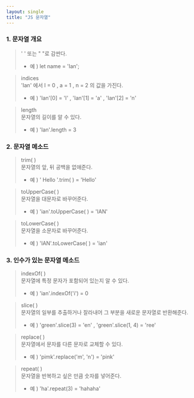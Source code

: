 ```yaml
---
layout: single
title: "JS 문자열"
---
```


### 1. 문자열 개요
> ' ' 또는 " "로 감싼다.   
> - 예 ) let name = 'Ian';    

> indices  
> 'Ian' 에서 I = 0 , a = 1 , n = 2 의 값을 가진다.
> - 예 ) 'Ian'[0] = 'I' , 'Ian'[1] = 'a' , 'Ian'[2] = 'n'      

> length   
> 문자열의 길이를 알 수 있다.
> - 예 ) 'Ian'.length = 3

### 2. 문자열 메소드
> trim( )   
> 문자열의 앞, 뒤 공백을 없애준다.
> - 예 ) '   Hello  '.trim( ) = 'Hello'

> toUpperCase( )   
> 문자열을 대문자로 바꾸어준다.
> - 예 ) 'ian'.toUpperCase( ) = 'IAN'   

> toLowerCase( )   
> 문자열을 소문자로 바꾸어준다.
> - 예 ) 'IAN'.toLowerCase( ) = 'ian'

### 3. 인수가 있는 문자열 메소드
> indexOf( )   
> 문자열에 특정 문자가 포함되어 있는지 알 수 있다.
> - 예 ) 'ian'.indexOf('i') = 0

> slice( )   
> 문자열의 일부를 추출하거나 잘라내어 그 부분을 새로운 문자열로 반환해준다.
> - 예 ) 'green'.slice(3) = 'en' , 'green'.slice(1, 4) = 'ree'

> replace( )   
> 문자열에서 문자를 다른 문자로 교체할 수 있다.
> - 예 ) 'pimk'.replace('m', 'n') = 'pink'

> repeat( )   
> 문자열을 반복하고 싶은 만큼 숫자를 넣어준다.
> - 예 ) 'ha'.repeat(3) = 'hahaha'
